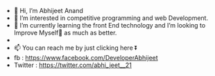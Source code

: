 - 👋 Hi, I’m Abhijeet Anand 
- 👀 I’m interested in competitive programming and web Development.
- 🌱 I’m currently learning the front End technology and I’m looking to Improve Myself💞️ as much as better.
-  
- 📫 You can reach me by just clicking here ⏬
- fb : https://www.facebook.com/DeveloperAbhijeet
- Twitter : https://twitter.com/abhi_jeet__21

<!---
  Note : 💬 Text me on twitter to contact me.
--->
